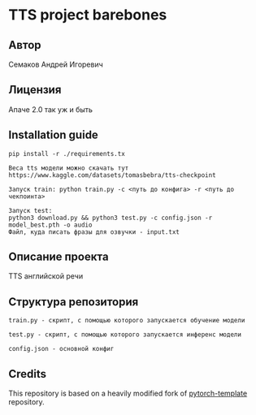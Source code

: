 # TTS project barebones
## Автор
Семаков Андрей Игоревич
## Лицензия
Апаче 2.0 так уж и быть
## Installation guide

```shell
pip install -r ./requirements.tx
```
```
Веса tts модели можно скачать тут https://www.kaggle.com/datasets/tomasbebra/tts-checkpoint
```
```
Запуск train: python train.py -c <путь до конфига> -r <путь до чекпоинта>
```
```
Запуск test:
python3 download.py && python3 test.py -c config.json -r model_best.pth -o audio
Файл, куда писать фразы для озвучки - input.txt
```
## Описание проекта
TTS английской речи

## Структура репозитория
```
train.py - скрипт, с помощью которого запускается обучение модели
```
```
test.py - скрипт, с помощью которого запускается инференс модели
```
```
config.json - основной конфиг
```

## Credits

This repository is based on a heavily modified fork
of [pytorch-template](https://github.com/victoresque/pytorch-template) repository.
